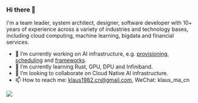### Hi there 👋

I'm a team leader, system architect, designer, software developer with 10+ years of experience across a variety of industries and technology bases, including cloud computing, machine learning, bigdata and financial services.

- 🔭 I’m currently working on AI infrastructure, e.g. [provisioning](https://github.com/xflops/yangtze), [scheduling](http://github.com/volcano-sh/volcano) and [frameworks](http://github.com/xflops/flame).
- 🌱 I’m currently learning Rust, GPU, DPU and Infiniband.
- 👯 I’m looking to collaborate on Cloud Native AI infrastructure.
- 📫 How to reach me: klaus1982.cn@gmail.com, WeChat: klaus_ma_cn

![](https://github-readme-stats.vercel.app/api?username=k82cn&show_icons=true)
